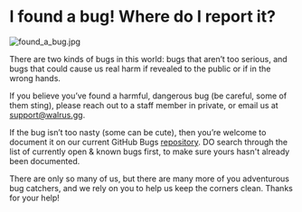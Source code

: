 # **I found a bug! Where do I report it?**

![found_a_bug.jpg](https://drive.google.com/uc?export=view&id=1TjTGntxTZAuwSsrdcO0Y-vnykksKFp0y)

There are two kinds of bugs in this world: bugs that aren’t too serious, and bugs that could cause us real harm if revealed to the public or if in the wrong hands.

If you believe you’ve found a harmful, dangerous bug (be careful, some of them sting), please reach out to a staff member in private, or email us at [support@walrus.gg](mailto:support@walrus.gg).

If the bug isn’t too nasty (some can be cute), then you’re welcome to document it on our current GitHub Bugs [repository](https://github.com/Picajoluna/Walrus-Bugs/issues).  DO search through the list of currently open & known bugs first, to make sure yours hasn't already been documented.

There are only so many of us, but there are many more of you adventurous bug catchers, and we rely on you to help us keep the corners clean. Thanks for your help!
